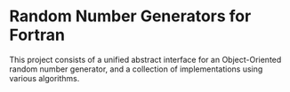 # Random Number Generators for Fortran

This project consists of a unified abstract interface for an Object-Oriented
random number generator, and a collection of implementations using various
algorithms.
